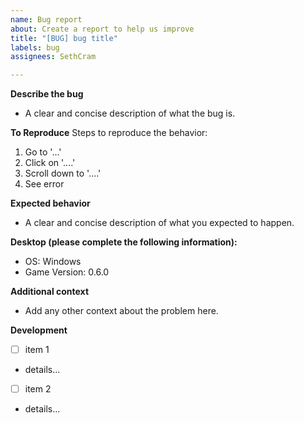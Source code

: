 ```yaml
---
name: Bug report
about: Create a report to help us improve
title: "[BUG] bug title"
labels: bug
assignees: SethCram

---
```


**Describe the bug**
- A clear and concise description of what the bug is.

**To Reproduce**
Steps to reproduce the behavior:
1. Go to '...'
2. Click on '....'
3. Scroll down to '....'
4. See error

**Expected behavior**
- A clear and concise description of what you expected to happen.

**Desktop (please complete the following information):**
 - OS: Windows
 - Game Version: 0.6.0

**Additional context**
- Add any other context about the problem here.

**Development**
- [ ] item 1
- details...

- [ ] item 2
- details...
